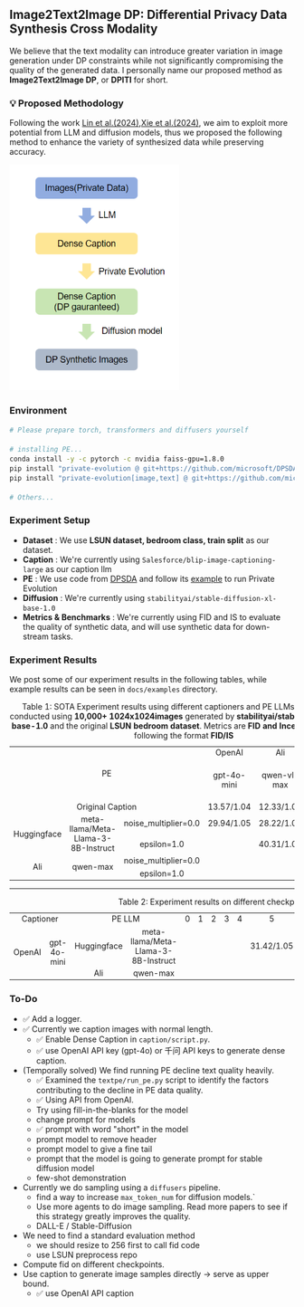 ## Image2Text2Image DP: Differential Privacy Data Synthesis Cross Modality
We believe that the text modality can introduce greater variation in image generation under DP constraints while not significantly compromising the quality of the generated data. I personally name our proposed method as **Image2Text2Image DP**, or **DPITI** for short.

### 💡 Proposed Methodology
Following the work [Lin et al.(2024)](https://openreview.net/forum?id=YEhQs8POIo),[Xie et al.(2024)](https://arxiv.org/abs/2403.01749), we aim to exploit more potential from LLM and diffusion models, thus we proposed the following method to enhance the variety of synthesized data while preserving accuracy.

<img src="docs/images0.png" width="300">

### Environment
```bash
# Please prepare torch, transformers and diffusers yourself

# installing PE...
conda install -y -c pytorch -c nvidia faiss-gpu=1.8.0
pip install "private-evolution @ git+https://github.com/microsoft/DPSDA.git"
pip install "private-evolution[image,text] @ git+https://github.com/microsoft/DPSDA.git"

# Others...
```

### Experiment Setup
* **Dataset** : We use **LSUN dataset, bedroom class, train split** as our dataset.
* **Caption** : We're currently using `Salesforce/blip-image-captioning-large` as our caption llm
* **PE** : We use code from [DPSDA](https://github.com/microsoft/DPSDA) and follow its [example](https://github.com/microsoft/DPSDA/blob/main/example/text/pubmed_huggingface/main.py) to run Private Evolution
* **Diffusion** : We're currently using `stabilityai/stable-diffusion-xl-base-1.0`
* **Metrics & Benchmarks** : We're currently using FID and IS to evaluate the quality of synthetic data, and will use synthetic data for down-stream tasks.

### Experiment Results
We post some of our experiment results in the following tables, while example results can be seen in `docs/examples` directory.

<!DOCTYPE html>
<html lang="en">
<body>
<table>
    <tr>
        <td rowspan="2" colspan="3" align="center">PE</td>    
        <td colspan="1" align="center">OpenAI</td> 
        <td colspan="1" align="center">Ali</td> 
        <td colspan="1" align="center">Salesforce</td> 
    </tr>
    <tr>
        <td align="center">gpt-4o-mini</td> 
        <td align="center">qwen-vl-max</td> 
        <td align="center">blip-image-captioning-large</td>    
    </tr>
    <tr>
        <td colspan="3" align="center">Original Caption</td>
        <td align="center">13.57/1.04</td>
        <td align="center">12.33/1.05</td>
        <td align="center"></td>
    </tr>
    <tr>
        <td rowspan="2" align="center">Huggingface</td>
        <td rowspan="2" align="center">meta-llama/Meta-Llama-3-8B-Instruct</td>
        <td align="center">noise_multiplier=0.0</td>
        <td align="center">29.94/1.05</td>
        <td align="center">28.22/1.05</td>
        <td align="center"></td>
    </tr>
    <tr>
        <td align="center">epsilon=1.0</td>
        <td align="center"></td>
        <td align="center">40.31/1.06</td>
        <td align="center"></td>
    </tr>
    <tr>
        <td rowspan="2" align="center">Ali</td>
        <td rowspan="2" align="center">qwen-max</td>
        <td align="center">noise_multiplier=0.0</td>
        <td align="center"></td>
        <td align="center"></td>
        <td align="center"></td>
    </tr>
    <tr>
        <td align="center">epsilon=1.0</td>
        <td align="center"></td>
        <td align="center"></td>
        <td align="center"></td>
    <caption>Table 1: SOTA Experiment results using different captioners and PE LLMs. Evaluation is conducted using <b>10,000+ 1024x1024images</b> generated by <b>stabilityai/stable-diffusion-xl-base-1.0</b> and the original <b>LSUN bedroom dataset</b>. Metrics are <b>FID and Inception Score(IS)</b>, following the format <b>FID/IS</b>
    </caption> 
</table>
</body>
</html>

---

<!DOCTYPE html>
<html lang="en">
<body>
<table>
    <tr>
        <td colspan="2" align="center">Captioner</td>    
        <td colspan="2" align="center">PE LLM</td>    
        <td colspan="1" align="center">0</td> 
        <td colspan="1" align="center">1</td> 
        <td colspan="1" align="center">2</td> 
        <td colspan="1" align="center">3</td> 
        <td colspan="1" align="center">4</td> 
        <td colspan="1" align="center">5</td> 
        <td colspan="1" align="center">6</td> 
        <td colspan="1" align="center">7</td> 
        <td colspan="1" align="center">8</td> 
        <td colspan="1" align="center">9</td> 
    </tr>
    <tr>
        <td rowspan="2" align="center">OpenAI</td>
        <td rowspan="2" align="center">gpt-4o-mini</td>
        <td align="center">Huggingface</td>
        <td align="center">meta-llama/Meta-Llama-3-8B-Instruct</td>
        <td align="center"></td>
        <td align="center"></td>
        <td align="center"></td>
        <td align="center"></td>
        <td align="center"></td>
        <td align="center">31.42/1.05</td>
        <td align="center">31.29/1.05</td>
        <td align="center">30.56/1.05</td>
        <td align="center">30.51/1.05</td>
        <td align="center">29.94/1.05</td>
    </tr>
    <tr>
        <td align="center">Ali</td>
        <td align="center">qwen-max</td>
        <td align="center"></td>
        <td align="center"></td>
        <td align="center"></td>
        <td align="center"></td>
        <td align="center"></td>
        <td align="center"></td>
        <td align="center"></td>
        <td align="center"></td>
        <td align="center"></td>
        <td align="center"></td>
    </tr>
    <caption>Table 2: Experiment results on different checkpoints of the same settings.
    </caption> 
</table>
</body>
</html>


### To-Do
* ✅ Add a logger.
* ✅ Currently we caption images with normal length.
   * ✅ Enable Dense Caption in `caption/script.py`. 
   * ✅ use OpenAI API key (gpt-4o) or 千问 API keys to generate dense caption.
* (Temporally solved) We find running PE decline text quality heavily.
   * ✅ Examined the `textpe/run_pe.py` script to identify the factors contributing to the decline in PE data quality.
   * ✅ Using API from OpenAI.
   * Try using fill-in-the-blanks for the model
   * change prompt for models
    * ✅ prompt with word "short" in the model
    * prompt model to remove header
    * prompt model to give a fine tail
    * prompt that the model is going to generate prompt for stable diffusion model
    * few-shot demonstration
* Currently we do sampling using a `diffusers` pipeline.
   * find a way to increase `max_token_num` for diffusion models.`
   * Use more agents to do image sampling. Read more papers to see if this strategy greatly improves the quality.
   * DALL-E / Stable-Diffusion
* We need to find a standard evaluation method
    * we should resize to 256 first to call fid code
    * use LSUN preprocess repo
* Compute fid on different checkpoints.
* Use caption to generate image samples directly -> serve as upper bound.
   * ✅ use OpenAI API caption